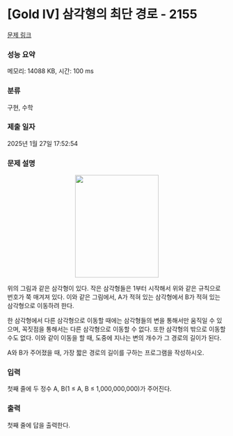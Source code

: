 # [Gold IV] 삼각형의 최단 경로 - 2155 

[문제 링크](https://www.acmicpc.net/problem/2155) 

### 성능 요약

메모리: 14088 KB, 시간: 100 ms

### 분류

구현, 수학

### 제출 일자

2025년 1월 27일 17:52:54

### 문제 설명

<p style="text-align: center;"><img alt="" height="236" src="https://www.acmicpc.net/JudgeOnline/upload/201008/tri.PNG" width="192"></p>

<p>위의 그림과 같은 삼각형이 있다. 작은 삼각형들은 1부터 시작해서 위와 같은 규칙으로 번호가 쭉 매겨져 있다. 이와 같은 그림에서, A가 적혀 있는 삼각형에서 B가 적혀 있는 삼각형으로 이동하려 한다.</p>

<p>한 삼각형에서 다른 삼각형으로 이동할 때에는 삼각형들의 변을 통해서만 움직일 수 있으며, 꼭짓점을 통해서는 다른 삼각형으로 이동할 수 없다. 또한 삼각형의 밖으로 이동할 수도 없다. 이와 같이 이동을 할 때, 도중에 지나는 변의 개수가 그 경로의 길이가 된다.</p>

<p>A와 B가 주어졌을 때, 가장 짧은 경로의 길이를 구하는 프로그램을 작성하시오.</p>

### 입력 

 <p>첫째 줄에 두 정수 A, B(1 ≤ A, B ≤ 1,000,000,000)가 주어진다.</p>

### 출력 

 <p>첫째 줄에 답을 출력한다.</p>


